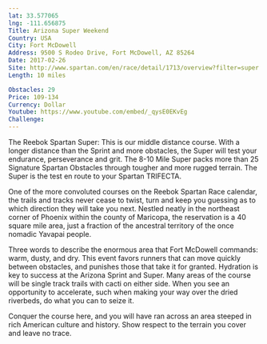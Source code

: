 ```yaml
---
lat: 33.577065
lng: -111.656875
Title: Arizona Super Weekend
Country: USA
City: Fort McDowell
Address: 9500 S Rodeo Drive, Fort McDowell, AZ 85264
Date: 2017-02-26
Site: http://www.spartan.com/en/race/detail/1713/overview?filter=super
Length: 10 miles

Obstacles: 29
Price: 109-134
Currency: Dollar
Youtube: https://www.youtube.com/embed/_qysE0EKvEg
Challenge:
---
```


The Reebok Spartan Super: This is our middle distance course. With a longer distance than the Sprint and more obstacles, the Super will test your endurance, perseverance and grit. The 8-10 Mile Super packs more than 25 Signature Spartan Obstacles through tougher and more rugged terrain. The Super is the test en route to your Spartan TRIFECTA.

One of the more convoluted courses on the Reebok Spartan Race calendar, the trails and tracks never cease to twist, turn and keep you guessing as to which direction they will take you next. Nestled neatly in the northeast corner of Phoenix within the county of Maricopa, the reservation is a 40 square mile area, just a fraction of the ancestral territory of the once nomadic Yavapai people.

Three words to describe the enormous area that Fort McDowell commands: warm, dusty, and dry. This event favors runners that can move quickly between obstacles, and punishes those that take it for granted. Hydration is key to success at the Arizona Sprint and Super. Many areas of the course will be single track trails with cacti on either side. When you see an opportunity to accelerate, such when making your way over the dried riverbeds, do what you can to seize it.

Conquer the course here, and you will have ran across an area steeped in rich American culture and history. Show respect to the terrain you cover and leave no trace.